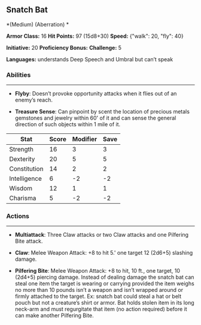 ## Snatch Bat
*(Medium) (Aberration) *

**Armor Class:** 16
**Hit Points:** 97 (15d8+30)
**Speed:** {"walk": 20, "fly": 40}

**Initiative:** 20
**Proficiency Bonus:**
**Challenge:** 5

**Languages:** understands Deep Speech and Umbral but can’t speak

### Abilities
 --- 
- **Flyby**: Doesn’t provoke opportunity attacks when it flies out of an enemy’s reach.

- **Treasure Sense**: Can pinpoint by scent the location of precious metals gemstones and jewelry within 60' of it and can sense the general direction of such objects within 1 mile of it.



| Stat | Score | Modifier | Save |
| ---- | ---- | ---- | ---- |
| Strength | 16 | 3 | 3 |
| Dexterity | 20 | 5 | 5 |
| Constitution | 14 | 2 | 2 |
| Intelligence | 6 | -2 | -2 |
| Wisdom | 12 | 1 | 1 |
| Charisma | 5 | -2 | -2 |

### Actions
 --- 
- **Multiattack**: Three Claw attacks or two Claw attacks and one Pilfering Bite attack.

- **Claw**: Melee Weapon Attack: +8 to hit 5.' one target 12 (2d6+5) slashing damage.

- **Pilfering Bite**: Melee Weapon Attack: +8 to hit, 10 ft., one target, 10 (2d4+5) piercing damage. Instead of dealing damage the snatch bat can steal one item the target is wearing or carrying provided the item weighs no more than 10 pounds isn’t a weapon and isn’t wrapped around or firmly attached to the target. Ex: snatch bat could steal a hat or belt pouch but not a creature’s shirt or armor. Bat holds stolen item in its long neck-arm and must regurgitate that item (no action required) before it can make another Pilfering Bite.

